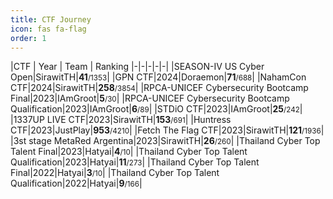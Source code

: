 ```yaml
---
title: CTF Journey
icon: fas fa-flag
order: 1
---
```


|CTF | Year | Team | Ranking
|-|-|-|-|-|
|SEASON-IV US Cyber Open|SirawitTH|**41**<small>/1353</small>|
|GPN CTF|2024|Doraemon|**71**<small>/688</small>|
|NahamCon CTF|2024|SirawitTH|**258**<small>/3854</small>|
|RPCA-UNICEF Cybersecurity Bootcamp Final|2023|IAmGroot|**5**<small>/30</small>|
|RPCA-UNICEF Cybersecurity Bootcamp Qualification|2023|IAmGroot|**6**<small>/89</small>|
|STDiO CTF|2023|IAmGroot|**25**<small>/242</small>|
|1337UP LIVE CTF|2023|SirawitTH|**153**<small>/691</small>|
|Huntress CTF|2023|JustPlay|**953**<small>/4210</small>|
|Fetch The Flag CTF|2023|SirawitTH|**121**<small>/1936</small>|
|3st stage MetaRed Argentina|2023|SirawitTH|**26**<small>/260</small>|
|Thailand Cyber Top Talent Final|2023|Hatyai|**4**<small>/10</small>|
|Thailand Cyber Top Talent Qualification|2023|Hatyai|**11**<small>/273</small>|
|Thailand Cyber Top Talent Final|2022|Hatyai|**3**<small>/10</small>|
|Thailand Cyber Top Talent Qualification|2022|Hatyai|**9**<small>/166</small>|
